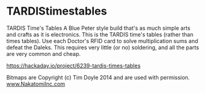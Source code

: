# TARDIStimestables
TARDIS Time's Tables
A Blue Peter style build that's as much simple arts and crafts as it is electronics. This is the TARDIS time's tables (rather than times tables). Use each Doctor's RFID card to solve multiplication sums and defeat the Daleks. This requires very little (or no) soldering, and all the parts are very common and cheap.

https://hackaday.io/project/6239-tardis-times-tables

Bitmaps are Copyright (c) Tim Doyle 2014 and are used with permission. 
www.NakatomiInc.com
